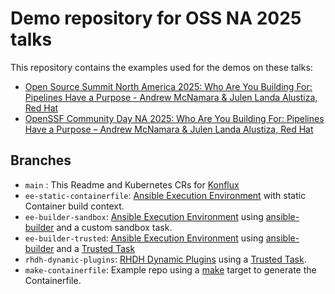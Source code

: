 # Demo repository for OSS NA 2025 talks

This repository contains the examples used for the demos on these talks:

- [Open Source Summit North America 2025: Who Are You Building For: Pipelines Have a Purpose - Andrew McNamara & Julen Landa Alustiza, Red Hat](https://ossna2025.sched.com/event/1zfjl/who-are-you-building-for-pipelines-have-a-purpose-andrew-mcnamara-julen-landa-alustiza-red-hat)
- [OpenSSF Community Day NA 2025: Who Are You Building For: Pipelines Have a Purpose – Andrew McNamara & Julen Landa Alustiza, Red Hat](https://openssfcdna2025.sched.com/event/1zhmp/who-are-you-building-for-pipelines-have-a-purpose-andrew-mcnamara-julen-landa-alustiza-red-hat)

## Branches

- `main` : This Readme and Kubernetes CRs for [Konflux](https://konflux-ci.dev/)
- `ee-static-containerfile`: [Ansible Execution Environment](https://docs.ansible.com/ansible/latest/getting_started_ee/index.html) with static Container build context.
- `ee-builder-sandbox`: [Ansible Execution Environment](https://docs.ansible.com/ansible/latest/getting_started_ee/index.html) using [ansible-builder](https://ansible.readthedocs.io/projects/builder/en/latest/) and a custom sandbox task.
- `ee-builder-trusted`: [Ansible Execution Environment](https://docs.ansible.com/ansible/latest/getting_started_ee/index.html) using [ansible-builder](https://ansible.readthedocs.io/projects/builder/en/latest/) and a [Trusted Task](https://conforma.dev/docs/policy/trusted_tasks.html)
- `rhdh-dynamic-plugins`: [RHDH Dynamic Plugins](https://github.com/redhat-developer/rhdh/blob/main/docs/dynamic-plugins/index.md) using a [Trusted Task](https://conforma.dev/docs/policy/trusted_tasks.html).
- `make-containerfile`: Example repo using a [make](https://www.gnu.org/software/make/manual/make.html) target to generate the Containerfile.

